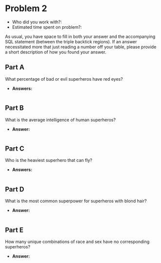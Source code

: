 # Problem 2
- Who did you work with?:
- Estimated time spent on problem?:

As usual, you have space to fill in both your answer and the accompanying SQL statement (between the triple backtick regions). If an answer necessitated more that just reading a number off your table, please provide a short description of how you found your answer.

## Part A
What percentage of bad or evil superheros have red eyes?
- **Answers:**
```sql

```

## Part B
What is the average intelligence of human superheros?
- **Answer:**
```sql

```

## Part C
Who is the heaviest superhero that can fly?
- **Answers:**
```sql

```

## Part D
What is the most common superpower for superheros with blond hair?
- **Answer:**
```sql

```

## Part E
How many unique combinations of race and sex have no corresponding superheros?
- **Answer:**
```sql

```


